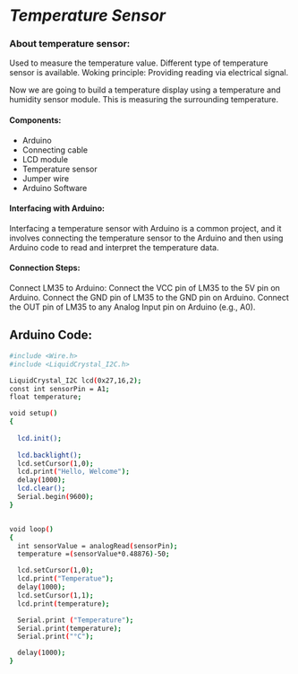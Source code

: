 # *Temperature Sensor*

### About temperature sensor:
Used to measure the temperature value.
Different type of temperature sensor is available.
Woking principle: Providing reading via electrical signal.

Now we are going to build a temperature display using a temperature and humidity sensor module. This is measuring the surrounding temperature.

#### Components:
 - Arduino
 - Connecting cable
 - LCD module
 - Temperature sensor
 - Jumper wire
 - Arduino Software
 


#### Interfacing with Arduino:
Interfacing a temperature sensor with Arduino is a common project, and it involves connecting the temperature sensor to the Arduino and then using Arduino code to read and interpret the temperature data. 

#### Connection Steps:
Connect LM35 to Arduino:
Connect the VCC pin of LM35 to the 5V pin on Arduino.
Connect the GND pin of LM35 to the GND pin on Arduino.
Connect the OUT pin of LM35 to any Analog Input pin on Arduino (e.g., A0).









## Arduino Code:

```bash
#include <Wire.h> 
#include <LiquidCrystal_I2C.h>

LiquidCrystal_I2C lcd(0x27,16,2); 
const int sensorPin = A1;
float temperature;

void setup()
{
  
  lcd.init();                     
  
  lcd.backlight();
  lcd.setCursor(1,0);
  lcd.print("Hello, Welcome");
  delay(1000);
  lcd.clear();
  Serial.begin(9600);
}


void loop()
{
  int sensorValue = analogRead(sensorPin);
  temperature =(sensorValue*0.48876)-50;

  lcd.setCursor(1,0);
  lcd.print("Temperatue");
  delay(1000);
  lcd.setCursor(1,1);
  lcd.print(temperature);

  Serial.print ("Temperature");
  Serial.print(temperature);
  Serial.print("°C");

  delay(1000);
}
```


